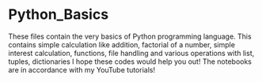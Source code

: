 # Python_Basics

These files contain the very basics of Python programming language.
This contains simple calculation like addition, 
factorial of a number, simple interest calculation, functions, file handling and various operations with list, tuples, dictionaries 
I hope these codes would help you out!
The notebooks are in accordance with my YouTube tutorials!
